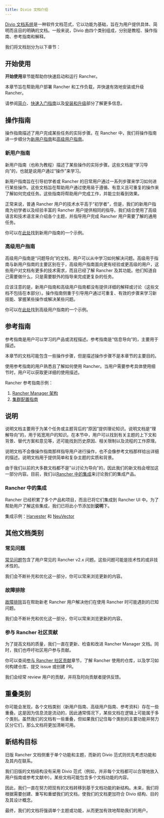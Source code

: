```yaml
---
title: Divio 文档介绍
---
```


[Divio 文档系统](https://documentation.divio.com/)是一种软件文档范式，它以功能为基础，旨在为用户提供具体、简明而且目的明确的文档。一般来说，Divio 由四个类别组成，分别是教程、操作指南、参考指南和解释。

我们将文档划分为以下章节：


## 开始使用

**开始使用**章节能帮助你快速启动和运行 Rancher。

本章节旨在帮助用户部署 Rancher 和工作负载，并快速有效地安装或升级 Rancher。

请参阅[简介](../../pages-for-subheaders/introduction.md)、[快速入门指南](../../pages-for-subheaders/quick-start-guides.md)以及[安装和升级](../../pages-for-subheaders/installation-and-upgrade.md)部分了解更多信息。

## 操作指南

操作指南描述了用户完成某些任务的实际步骤。在 Rancher 中，我们将操作指南进一步细分为[新用户指南](#新用户指南)和[高级用户指南](#高级用户指南)。

### 新用户指南

新用户指南（也称为教程）描述了某些操作的实际步骤。这些文档是“学习导向”的，也就是说用户通过“操作”来学习。

新用户指南旨在引导初学者或 Rancher 的日常用户通过一系列步骤来学习如何进行某些操作。这些文档旨在帮助用户通过使用易于遵循、有意义且可重复的操作来了解如何完成任务。这些指南将帮助用户完成工作，并能立刻看到效果。

正常来说，普通 Rancher 用户的技术水平高于“初学者”，但是，我们的新用户指南为初学者以及经验丰富的 Rancher 用户提供相同的指导。我们结合使用了高级语言和技术语言来介绍各个主题，并指导用户完成 Rancher 用户需要了解的通用任务。

你可以在[此处](../../how-to-guides/new-user-guides/kubernetes-resources-setup/workloads-and-pods/deploy-workloads.md)找到新用户指南的一个示例。

### 高级用户指南

高级用户指南是“问题导向”的文档，用户可以从中学习如何解决问题。高级用于指南与新用户指南的主要区别在于，高级用户指南面向更有经验或更高级的用户，这些用户对文档有更多的技术需求，而且已经了解 Rancher 及其功能。他们知道自己需要做什么，只是需要额外的指导来完成更复杂的任务。

应该注意的是，新用户指南和高级用户指南都没有提供详细的解释或讨论（这些文档不包括在本部分）。操作指南侧重于引导用户通过可重复、有效的步骤来学习新技能、掌握某些操作或解决某些问题。

你可以在[此处](../../how-to-guides/advanced-user-guides/manage-clusters/create-kubernetes-persistent-storage/manage-persistent-storage/dynamically-provision-new-storage.md)找到高级用户指南的一个示例。

## 参考指南

参考指南是用户可以学习的产品或流程描述。参考指南是“信息导向”的，主要用于描述。

本章节的文档可能包含一些操作步骤，但是描述操作步骤不是本章节的主要目的。

使用参考指南的用户熟悉且了解如何使用 Rancher。当用户需要参考具体使用细节时，用户可以获取更详细的使用描述。

Rancher 参考指南示例：
1. [Rancher Manager 架构](../../pages-for-subheaders/rancher-manager-architecture.md)
2. [集群配置指南](../../pages-for-subheaders/cluster-configuration.md)

## 说明

说明文档主要用于为某个任务或主题背后的“原因”提供理论知识。说明文档是“理解导向”的，用于拓宽用户的知识。在本节中，用户可以找到有关主题的上下文和背景、替代方案和意见等，还可能找到历史原因、相关限制以及流程的工作原理。

说明文档不会像操作指南那样指导用户进行操作，也不会像参考文档那样给出详细的描述。说明文档用于提供简单和复杂主题的实质和背景。

由于我们以前的大多数文档都不是"以讨论为导向"的，因此我们的新文档会增加这一部分内容。目前，我们以[Rancher 中的集成](../../pages-for-subheaders/integrations-in-rancher.md)来讨论我们的集成产品。

### Rancher 中的集成

Rancher 已经积累了多个产品和项目，而且已将它们集成到 Rancher UI 中。为了帮助用户了解这些集成，我们已将此小节添加到**说明**下。

集成示例：[Harvester](../../explanations/integrations-in-rancher/harvester.md) 和 [NeuVector](../../explanations/integrations-in-rancher/neuvector.md)

## 其他文档类别

### 常见问题

[常见问题](../../faq.md)包含了用户常见的 Rancher v2.x 问题。这些问题可能是技术性的或非技术性的。

我们会不断补充和优化这一部分，你可以常来浏览更新的内容。

### 故障排除

[故障排除](../../troubleshooting.md)旨在帮助新老 Rancher 用户解决他们在使用 Rancher 时可能遇到的已知问题。

我们会不断补充和优化这一部分，你可以常来浏览更新的内容。

### 参与 Rancher 社区贡献

为了提高文档的质量，我们一直在更新、检查和改进 Rancher Manager 文档。同时，我们也呼吁社区用户参与贡献。

你可以查阅[参与 Rancher 社区贡献](../../contribute-to-rancher.md)章节，了解 Rancher 使用的仓库，以及学习如何构建仓库、提交 issue 或创建 PR。

我们会经常 review 用户的贡献，并将及时向贡献者提供反馈。

## 重叠类别

你可能会发现，各个文档类别（新用户指南、高级用户指南、参考资料）存在一些重叠。这是因为信息流是流动的，因此通常情况下，某些文档在逻辑上可能属于多个类别。虽然我们的文档有一些重叠，但如果我们记住每个类别的主要功能并努力区分它们，那么文档将更加清晰可用。

## 新结构目标

旧版 Rancher 文档侧重于单个功能和主题，而新的 Divio 范式则优先考虑功能和及其内在联系。

我们旧版的文档结构没有采用 Divio 范式（例如，并非每个文档都可以合理地放入用户指南或参考文献中）。某些文档可能包含多个文档功能的内容。

因此，我们一直在努力把现有的文档转移到基于文档功能的新结构。未来，我们将根据需要创建、重写和重塑我们的文档，使我们的文档更加符合 Divio 结构、目的及其设计概念。

最终，我们的文档将强调单个主题或功能，从而更加有效地帮助我们的用户。